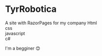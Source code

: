 # TyrRobotica

A site with RazorPages for my company
Html </br>
css </br>
javascript </br>
c# </br>

I'm a begginer 😊
